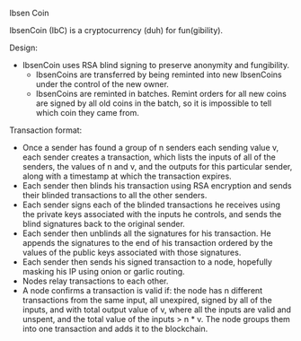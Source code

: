 Ibsen Coin

IbsenCoin (IbC) is a cryptocurrency (duh) for fun(gibility). 

Design:
- IbsenCoin uses RSA blind signing to preserve anonymity and fungibility. 
  - IbsenCoins are transferred by being reminted into new IbsenCoins under the control of the new owner. 
  - IbsenCoins are reminted in batches. Remint orders for all new coins are signed by all old coins in the batch, so it is impossible to tell which coin they came from. 

Transaction format:

- Once a sender has found a group of n senders each sending value v, each sender creates a transaction, which lists the inputs of all of the senders, the values of n and v, and the outputs for this particular sender, along with a timestamp at which the transaction expires. 
- Each sender then blinds his transaction using RSA encryption and sends their blinded transactions to all the other senders. 
- Each sender signs each of the blinded transactions he receives using the private keys associated with the inputs he controls, and sends the blind signatures back to the original sender. 
- Each sender then unblinds all the signatures for his transaction. He appends the signatures to the end of his transaction ordered by the values of the public keys associated with those signatures. 
- Each sender then sends his signed transaction to a node, hopefully masking his IP using onion or garlic routing. 
- Nodes relay transactions to each other. 
- A node confirms a transaction is valid if: the node has n different transactions from the same input, all unexpired, signed by all of the inputs, and with total output value of v, where all the inputs are valid and unspent, and the total value of the inputs > n * v. The node groups them into one transaction and adds it to the blockchain.
